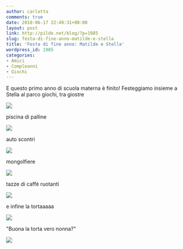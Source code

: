 ```yaml
---
author: carlotta
comments: true
date: 2010-06-17 22:49:31+00:00
layout: post
link: http://pilde.net/blog/?p=1985
slug: festa-di-fine-anno-matilde-e-stella
title: 'Festa di fine anno: Matilde e Stella'
wordpress_id: 1985
categories:
- Amici
- Compleanni
- Giochi
---
```


E questo primo anno di scuola materna è finito! Festeggiamo insieme a Stella al parco giochi, tra giostre

![](http://pilde.net/blog/wp-content/uploads/2010/06/mati_stella.jpg)




piscina di palline

![](http://pilde.net/blog/wp-content/uploads/2010/06/palline.jpg)




auto scontri

![](http://pilde.net/blog/wp-content/uploads/2010/06/autoscontro.jpg)




mongolfiere

![](http://pilde.net/blog/wp-content/uploads/2010/06/mongolfiera.jpg)




tazze di caffè ruotanti

![](http://pilde.net/blog/wp-content/uploads/2010/06/marzia.jpg)




e infine la tortaaaaa

![](http://pilde.net/blog/wp-content/uploads/2010/06/torta1.jpg)




"Buona la torta vero nonna?"

![](http://pilde.net/blog/wp-content/uploads/2010/06/torta_nonnaf.jpg)



